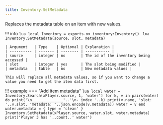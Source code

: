 ```yaml
---
title: Inventory.SetMetadata
---
```

Replaces the metadata table on an item with new values.

!!! info
	```lua
	local Inventory = exports.ox_inventory:Inventory()
	```
	```lua
	Inventory.SetMetadata(source, slot, metadata)
	```

	| Argument   | Type    | Optional | Explanation |
	| ---------- | ------- | -------- | ----------- |
	| source     | integer | no       | The id of the inventory being accessed |
	| slot       | integer | yes      | The slot being modified |
	| metadata   | table   | no       | New metadata values |
	
	This will replace all metadata values, so if you want to change a value you need to get the item data first.


!!! example
	=== "Add item metadata"
		```lua
		local water = Inventory.Search(xPlayer.source, 1, 'water')
		for k, v in pairs(water) do
			print('\n______________'..'\n- index '..k)
			print(v.name, 'slot: '..v.slot, 'metadata: '..json.encode(v.metadata))
			water = v
		end
		water.metadata = {
			type = 'clean'
		}
		Inventory.SetMetadata(xPlayer.source, water.slot, water.metadata)
		print('Player 3 has '..count..' water')
		```
